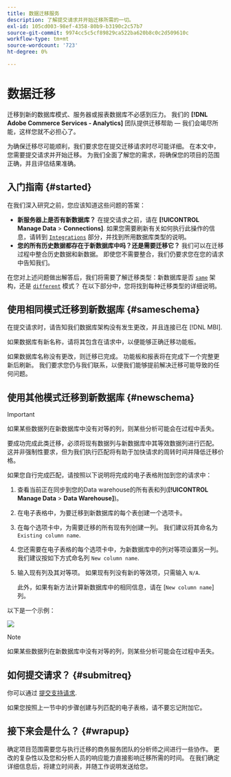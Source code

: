 ```yaml
---
title: 数据迁移服务
description: 了解提交请求并开始迁移所需的一切。
exl-id: 105cd003-98ef-4358-80b9-b3190c2c57b7
source-git-commit: 9974cc5c5cf89829ca522ba620b8c0c2d509610c
workflow-type: tm+mt
source-wordcount: '723'
ht-degree: 0%

---
```


# 数据迁移

迁移到新的数据库模式、服务器或报表数据库不必感到压力。 我们的 **[!DNL Adobe Commerce Services - Analytics]** 团队提供迁移帮助 — 我们会竭尽所能，这样您就不必担心了。

为确保迁移尽可能顺利，我们要求您在提交迁移请求时尽可能详细。 在本文中，您需要提交请求并开始迁移。 为我们全面了解您的需求，将确保您的项目的范围正确，并且评估结果准确。

## 入门指南 {#started}

在我们深入研究之前，您应该知道这些问题的答案：

* **新服务器上是否有新数据库？** 在提交请求之前，请在 **[!UICONTROL Manage Data** > **Connections]**. 如果您需要刷新有关如何执行此操作的信息，请转到 [`Integrations`](../integrations/integrations.md) 部分，并找到所用数据库类型的说明。
* **您的所有历史数据都存在于新数据库中吗？还是需要迁移它？** 我们可以在迁移过程中整合历史数据和新数据。 即使您不需要整合，我们仍要求您在您的请求中告知我们。

在您对上述问题做出解答后，我们将需要了解迁移类型：新数据库是否 [`same`](#sameschema) 架构，还是 [`different`](#newschema) 模式？ 在以下部分中，您将找到每种迁移类型的详细说明。

## 使用相同模式迁移到新数据库 {#sameschema}

在提交请求时，请告知我们数据库架构没有发生更改，并且连接已在 [!DNL MBI].

如果数据库有新名称，请将其包含在请求中，以便能够正确迁移功能板。

如果数据库名称没有更改，则迁移已完成。 功能板和报表将在完成下一个完整更新后刷新。 我们要求您仍与我们联系，以便我们能够提前解决迁移可能导致的任何问题。

## 使用其他模式迁移到新数据库 {#newschema}

>[!IMPORTANT]
>
>如果某些数据列在新数据库中没有对等的列，则某些分析可能会在过程中丢失。

要成功完成此类迁移，必须将现有数据列与新数据库中其等效数据列进行匹配。 这并非强制性要求，但为我们执行匹配将有助于加快请求的周转时间并降低迁移价格。

如果您自行完成匹配，请按照以下说明将完成的电子表格附加到您的请求中：

1. 查看当前正在同步到您的Data warehouse的所有表和列(**[!UICONTROL Manage Data** > **Data Warehouse]**)。
1. 在电子表格中，为要迁移到新数据库的每个表创建一个选项卡。
1. 在每个选项卡中，为需要迁移的所有现有列创建一列。 我们建议将其命名为 `Existing column name`.
1. 您还需要在电子表格的每个选项卡中，为新数据库中的列对等项设置另一列。 我们建议按如下方式命名列 `New column name`.
1. 输入现有列及其对等项。 如果现有列没有新的等效项，只需输入 `N/A`.

   此外，如果有新方法计算新数据库中的相同信息，请在 [`New column name`] 列。

以下是一个示例：

![](../../../assets/Migration_Spreadsheet.png)

>[!NOTE]
>
>如果某些数据列在新数据库中没有对等的列，则某些分析可能会在过程中丢失。

## 如何提交请求？ {#submitreq}

你可以通过 [提交支持请求](../../../guide-overview.md).

如果您按照上一节中的步骤创建与列匹配的电子表格，请不要忘记附加它。

## 接下来会是什么？ {#wrapup}

确定项目范围需要您与执行迁移的商务服务团队的分析师之间进行一些协作。 更改的复杂性以及您和分析人员的响应能力直接影响迁移所需的时间。 在我们确定详细信息后，将建立时间表，并随工作说明发送给您。
